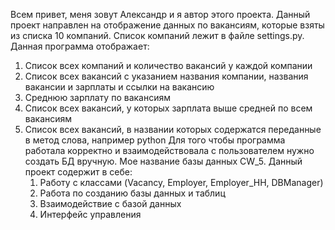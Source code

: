 Всем привет, меня зовут Александр и я автор этого проекта.
Данный проект направлен на отображение данных по вакансиям, которые взяты из списка 10 компаний.
Список компаний лежит в файле settings.py.
Данная программа отображает:
1. Список всех компаний и количество вакансий у каждой компании
2. Список всех вакансий с указанием названия компании, названия вакансии и зарплаты и ссылки на вакансию
3. Среднюю зарплату по вакансиям
4. Список всех вакансий, у которых зарплата выше средней по всем вакансиям
5. Список всех вакансий, в названии которых содержатся переданные в метод слова, например python
Для того чтобы программа работала корректно и взаимодействовала с пользователем нужно создать БД вручную.
Мое название базы данных CW_5.
Данный проект содержит в себе:
   1. Работу с классами (Vacancy, Employer, Employer_HH, DBManager)
   2. Работа по созданию базы данных и таблиц
   3. Взаимодействие с базой данных
   4. Интерфейс управления

